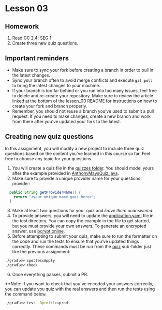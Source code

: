 # Lesson 03

## Homework

1. Read CC 2,4; SEG 1 
1. Create three new quiz questions.

## Important reminders

* Make sure to sync your fork before creating a branch in order to pull in the latest changes.
* Sync your branch often to avoid merge conflicts and execute `git pull` to bring the latest changes to your machine.
* If your branch is too far behind or you run into too many issues, feel free to delete and re-create your repository. Make sure to review the article linked at the bottom of the [lesson_00](/lesson_00/README.md) README for instructions on how to create your fork and branch properly.
* Remember, you should not reuse a branch you've used to submit a pull request. If you need to make changes, create a new branch and work from there after you've updated your fork to the latest.

## Creating new quiz questions

In this assignment, you will modify a new project to include three quiz questions based on the content you've learned in this course so far. Feel free to choose any topic for your questions.

1. You will create a quiz file in the [quizzes folder][quizzes-folder]. You should model yours after the example provided in [AnthonyMaysQuiz.java][quiz-example].
2. Make sure to provide a unique provider name for your questions provider:
```java
  public String getProviderName() {
    return "<your unique name goes here>";
  }
```
3. Make at least two questions for your quiz and _leave them unanswered_.
4. To provide answers, you will need to update the [application.yaml][test-config-file] file in the test directory. You can copy the example in the file to get started, but you must provide your own answers. To generate an encrypted answer, use [bcrypt.online](https://bcrypt.online).
5. Before attempting to submit your quiz, make sure to run the formatter on the code and run the tests to ensure that you've updated things correctly. These commands must be run from the [quiz][quiz-folder] sub-folder just like the previous assignment:
```bash
./gradlew spotlessApply
./gradlew check
```
6. Once everything passes, submit a PR.

**Note: If you want to check that you've encoded your answers correctly, you can update you quiz with the real answers and then run the tests using the command below. 
```bash
./gradlew test -Dprofile=prod
```

[quizzes-folder]: ./quiz/lesson_03_quiz/src/main/java/com/codedifferently/lesson3/quizzes/
[quiz-folder]: ./quiz/
[quiz-example]: ./quiz/lesson_03_quiz/src/main/java/com/codedifferently/lesson3/quizzes/AnthonyMaysQuiz.java
[test-config-file]: ./quiz/lesson_03_quiz/src/test/resources/application.yaml
